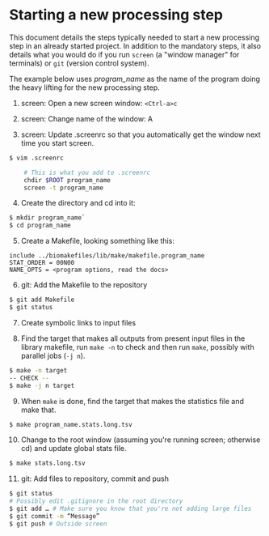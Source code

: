 # Starting a new processing step

This document details the steps typically needed to start a new processing step
in an already started project. In addition to the mandatory steps, it also
details what you would do if you run `screen` (a "window manager" for terminals)
or `git` (version control system).

The example below uses *program_name* as the name of the program doing the heavy
lifting for the new processing step.

1. screen: Open a new screen window: `<Ctrl-a>c`

2. screen: Change name of the window: <Ctrl->A

3. screen: Update .screenrc so that you automatically get the window next time you start screen.

```bash
$ vim .screenrc

	# This is what you add to .screenrc
	chdir $ROOT program_name
	screen -t program_name
```

4. Create the directory and cd into it:

```bash
$ mkdir program_name`
$ cd program_name
```

5. Create a Makefile, looking something like this:

```make
include ../biomakefiles/lib/make/makefile.program_name
STAT_ORDER = 00N00
NAME_OPTS = <program options, read the docs>
```

6. git: Add the Makefile to the repository

```bash
$ git add Makefile
$ git status
```

7. Create symbolic links to input files

8. Find the target that makes all outputs from present input files in the
   library makefile, run `make -n` to check and then run `make`, possibly with
   parallel jobs (`-j n`).

```bash
$ make -n target
-- CHECK --
$ make -j n target
```

9. When `make` is done, find the target that makes the statistics file and make
   that.

```bash
$ make program_name.stats.long.tsv
```

10. Change to the root window (assuming you're running screen; otherwise cd) and
    update global stats file.

```bash
$ make stats.long.tsv
```

11. git: Add files to repository, commit and push

```bash
$ git status
# Possibly edit .gitignore in the root directory
$ git add …	# Make sure you know that you're not adding large files
$ git commit -m “Message”
$ git push # Outside screen
```
